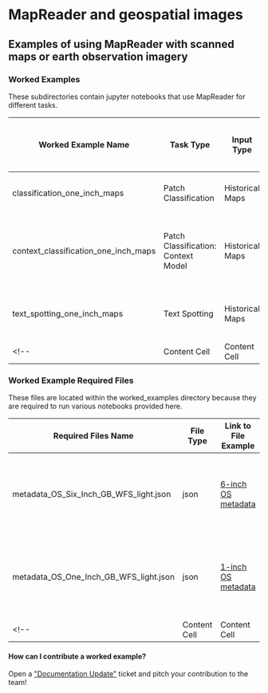 # MapReader and geospatial images 

## Examples of using MapReader with scanned maps or earth observation imagery

### Worked Examples 

These subdirectories contain jupyter notebooks that use MapReader for different tasks.

| Worked Example Name  | Task Type | Input Type | Link to Input Data Source | Brief Description of What Notebook Does | Output Type | Model | Related Paper | Created By |
| ------------- | ------------- | ------------- | ------------- | ------------- | ------------- | ------------- | ------------- | ------------- |
| classification_one_inch_maps  | Patch Classification| Historical Maps | https://cloud.maptiler.com/tiles/uk-osgb63k1885/ | Classify patches from OS 1-inch maps | MapReader patch output | None (created in notebook) | (no paper)| Kasra Hosseini, Rosie Wood |
| context_classification_one_inch_maps | Patch Classification: Context Model | Historical Maps | https://cloud.maptiler.com/tiles/uk-osgb63k1885/ | Classify patches from OS 1-inch maps using context models | MapReader patch outputs | None (created in notebook) | (no paper) | Rosie Wood |
|text_spotting_one_inch_maps | Text Spotting | Historical Maps | https://cloud.maptiler.com/tiles/uk-osgb63k1885/ | Detect & Recognize text on OS 1-inch maps | MapReader patch outputs | https://github.com/rwood-97/DeepSolo/tree/dev and https://github.com/rwood-97/DPText-DETR | (no paper) | Rosie Wood |
<!--| Content Cell  | Content Cell  | Content Cell  | Content Cell  | Content Cell  | Content Cell  |-->


### Worked Example Required Files

These files are located within the worked_examples directory because they are required to run various notebooks provided here.

| Required Files Name  |  File Type | Link to File Example | Brief Description of File | Created By |
| ------------- | ------------- | ------------- | ------------- | ------------- |
| metadata_OS_Six_Inch_GB_WFS_light.json | json | [6-inch OS metadata](https://github.com/Living-with-machines/MapReader/blob/main/worked_examples/geospatial/NLS_metadata/metadata_OS_Six_Inch_GB_WFS_light.json) | Metadata for different historical map collections used in worked examples | National Library of Scotland  | 
| metadata_OS_One_Inch_GB_WFS_light.json  | json | [1-inch OS metadata](https://github.com/Living-with-machines/MapReader/blob/main/worked_examples/geospatial/NLS_metadata/metadata_OS_One_Inch_GB_WFS_light.json) | Metadata for different historical map collections used in worked examples | National Library of Scotland  | 
<!--| Content Cell  | Content Cell  | Content Cell  | Content Cell  | Content Cell  |-->

#### How can I contribute a worked example?

Open a ["Documentation Update"](https://github.com/Living-with-machines/MapReader/issues/new?assignees=&labels=documentation&projects=&template=documentation_update.md&title=) ticket and pitch your contribution to the team!

